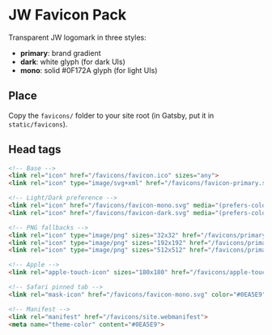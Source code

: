 
# JW Favicon Pack

Transparent JW logomark in three styles:
- **primary**: brand gradient
- **dark**: white glyph (for dark UIs)
- **mono**: solid #0F172A glyph (for light UIs)

## Place
Copy the `favicons/` folder to your site root (in Gatsby, put it in `static/favicons`).

## Head tags
```html
<!-- Base -->
<link rel="icon" href="/favicons/favicon.ico" sizes="any">
<link rel="icon" type="image/svg+xml" href="/favicons/favicon-primary.svg">

<!-- Light/Dark preference -->
<link rel="icon" href="/favicons/favicon-mono.svg" media="(prefers-color-scheme: light)">
<link rel="icon" href="/favicons/favicon-dark.svg" media="(prefers-color-scheme: dark)">

<!-- PNG fallbacks -->
<link rel="icon" type="image/png" sizes="32x32" href="/favicons/primary-32.png">
<link rel="icon" type="image/png" sizes="192x192" href="/favicons/primary-192.png">
<link rel="icon" type="image/png" sizes="512x512" href="/favicons/primary-512.png">

<!-- Apple -->
<link rel="apple-touch-icon" sizes="180x180" href="/favicons/apple-touch-icon-primary-180.png">

<!-- Safari pinned tab -->
<link rel="mask-icon" href="/favicons/favicon-mono.svg" color="#0EA5E9">

<!-- Manifest -->
<link rel="manifest" href="/favicons/site.webmanifest">
<meta name="theme-color" content="#0EA5E9">
```
